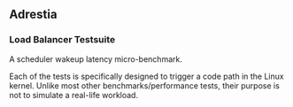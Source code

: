 ## Adrestia
### Load Balancer Testsuite

A scheduler wakeup latency micro-benchmark.

Each of the tests is specifically designed to trigger a code path in
the Linux kernel. Unlike most other benchmarks/performance tests,
their purpose is not to simulate a real-life workload.
